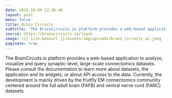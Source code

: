```yaml
---
date: 2018-10-09 12:26:40
layout: post
menu: false
title: Brain Circuits
subtitle: 'The BrainCircuits.io platform provides a web-based application to analyze, visualize and query synaptic-level, large-scale connectomics datasets'
source: https://braincircuits.io/login
image: /{{ site.baseurl }}/assets/img/uploads/brain_circuits_ai.jpeg
paginate: true
---
```

The BrainCircuits.io platform provides a web-based application to analyze, visualize and query synaptic-level, large-scale connectomics datasets. Please consult the documentation to learn more about datasets, the application and its widgets, or about API access to the data. Currently, the development is mainly driven by the fruitfly EM connectomics community centered around the full adult brain (FAFB) and ventral nerve cord (FANC) datasets.